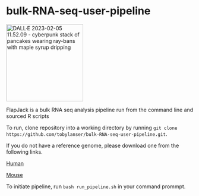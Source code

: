 # bulk-RNA-seq-user-pipeline

<img width="207" alt="DALL·E 2023-02-05 11.52.09 - cyberpunk stack of pancakes wearing ray-bans with maple syrup dripping" src="https://user-images.githubusercontent.com/65866026/216833097-10275272-2e18-4432-baa9-479638c94646.png">



FlapJack is a bulk RNA seq analysis pipeline run from the command line and sourced R scripts


To run, clone repository into a working directory by running ```git clone https://github.com/tobylanser/bulk-RNA-seq-user-pipeline.git```.

If you do not have a reference genome, please download one from the following links.

[Human](ftp://ftp.ebi.ac.uk/pub/databases/gencode/Gencode_human/release_28/GRCh38.primary_assembly.genome.fa.gz)

[Mouse](ftp://ftp.ebi.ac.uk/pub/databases/gencode/Gencode_mouse/release_M18/GRCm38.primary_assembly.genome.fa.gz)

To initiate pipeline, run ```bash run_pipeline.sh``` in your command prommpt.
